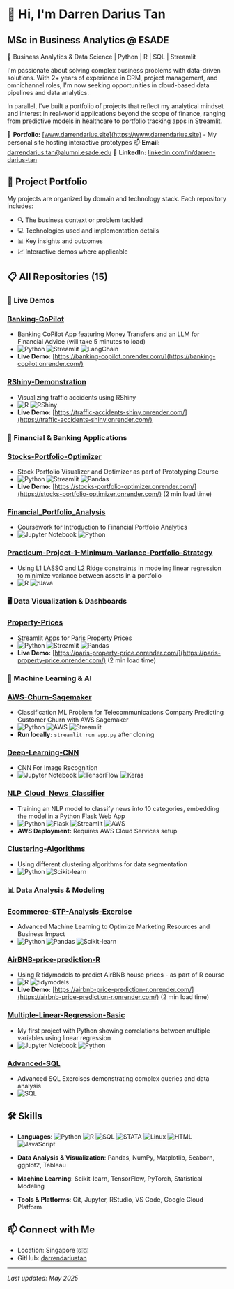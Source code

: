 # 👋 Hi, I'm Darren Darius Tan

## MSc in Business Analytics @ ESADE
📍 Business Analytics & Data Science | Python | R | SQL | Streamlit

I'm passionate about solving complex business problems with data-driven solutions. With 2+ years of experience in CRM, project management, and omnichannel roles, I'm now seeking opportunities in cloud-based data pipelines and data analytics.

In parallel, I've built a portfolio of projects that reflect my analytical mindset and interest in real-world applications beyond the scope of finance, ranging from predictive models in healthcare to portfolio tracking apps in Streamlit.

💼 **Portfolio:** [www.darrendarius.site](https://www.darrendarius.site) - My personal site hosting interactive prototypes
📫 **Email:** [darrendarius.tan@alumni.esade.edu](mailto:darrendarius.tan@alumni.esade.edu)
🔗 **LinkedIn:** [linkedin.com/in/darren-darius-tan](https://www.linkedin.com/in/darren-darius-tan)

## 🔨 Project Portfolio

My projects are organized by domain and technology stack. Each repository includes:

- 🔍 The business context or problem tackled
- 💻 Technologies used and implementation details
- 📊 Key insights and outcomes
- 📈 Interactive demos where applicable

## 📋 All Repositories (15)

### 🌟 Live Demos

### [Banking-CoPilot](https://github.com/darrendariustan/Banking-CoPilot)
- Banking CoPilot App featuring Money Transfers and an LLM for Financial Advice (will take 5 minutes to load)
- ![Python](https://img.shields.io/badge/-Python-3776AB?style=flat-square&logo=python&logoColor=white) ![Streamlit](https://img.shields.io/badge/-Streamlit-FF4B4B?style=flat-square&logo=streamlit&logoColor=white) ![LangChain](https://img.shields.io/badge/-LangChain-61DAFB?style=flat-square&logo=chainlink&logoColor=white)
- **Live Demo:** [https://banking-copilot.onrender.com/](https://banking-copilot.onrender.com/)

### [RShiny-Demonstration](https://github.com/darrendariustan/RShiny-Demonstration)
- Visualizing traffic accidents using RShiny
- ![R](https://img.shields.io/badge/-R-276DC3?style=flat-square&logo=r&logoColor=white) ![RShiny](https://img.shields.io/badge/-RShiny-75AADB?style=flat-square&logo=r&logoColor=white)
- **Live Demo:** [https://traffic-accidents-shiny.onrender.com/](https://traffic-accidents-shiny.onrender.com/)

### 💼 Financial & Banking Applications

### [Stocks-Portfolio-Optimizer](https://github.com/darrendariustan/Stocks-Portfolio-Optimizer)
- Stock Portfolio Visualizer and Optimizer as part of Prototyping Course
- ![Python](https://img.shields.io/badge/-Python-3776AB?style=flat-square&logo=python&logoColor=white) ![Streamlit](https://img.shields.io/badge/-Streamlit-FF4B4B?style=flat-square&logo=streamlit&logoColor=white) ![Pandas](https://img.shields.io/badge/-Pandas-150458?style=flat-square&logo=pandas&logoColor=white)
- **Live Demo:** [https://stocks-portfolio-optimizer.onrender.com/](https://stocks-portfolio-optimizer.onrender.com/) (2 min load time)

### [Financial_Portfolio_Analysis](https://github.com/darrendariustan/Financial_Portfolio_Analysis)
- Coursework for Introduction to Financial Portfolio Analytics
- ![Jupyter Notebook](https://img.shields.io/badge/-Jupyter-F37626?style=flat-square&logo=jupyter&logoColor=white) ![Python](https://img.shields.io/badge/-Python-3776AB?style=flat-square&logo=python&logoColor=white)

### [Practicum-Project-1-Minimum-Variance-Portfolio-Strategy](https://github.com/darrendariustan/Practicum-Project-1-Minimum-Variance-Portfolio-Strategy)
- Using L1 LASSO and L2 Ridge constraints in modeling linear regression to minimize variance between assets in a portfolio
- ![R](https://img.shields.io/badge/-R-276DC3?style=flat-square&logo=r&logoColor=white) ![rJava](https://img.shields.io/badge/-rJava-007396?style=flat-square&logo=java&logoColor=white)

### 🖥️ Data Visualization & Dashboards

### [Property-Prices](https://github.com/darrendariustan/Property-Prices)
- Streamlit Apps for Paris Property Prices
- ![Python](https://img.shields.io/badge/-Python-3776AB?style=flat-square&logo=python&logoColor=white) ![Streamlit](https://img.shields.io/badge/-Streamlit-FF4B4B?style=flat-square&logo=streamlit&logoColor=white) ![Pandas](https://img.shields.io/badge/-Pandas-150458?style=flat-square&logo=pandas&logoColor=white)
- **Live Demo:** [https://paris-property-price.onrender.com/](https://paris-property-price.onrender.com/) (2 min load time)

### 🧠 Machine Learning & AI

### [AWS-Churn-Sagemaker](https://github.com/darrendariustan/AWS-Churn-Sagemaker)
- Classification ML Problem for Telecommunications Company Predicting Customer Churn with AWS Sagemaker
- ![Python](https://img.shields.io/badge/-Python-3776AB?style=flat-square&logo=python&logoColor=white) ![AWS](https://img.shields.io/badge/-AWS-232F3E?style=flat-square&logo=amazon-aws&logoColor=white) ![Streamlit](https://img.shields.io/badge/-Streamlit-FF4B4B?style=flat-square&logo=streamlit&logoColor=white)
- **Run locally:** `streamlit run app.py` after cloning

### [Deep-Learning-CNN](https://github.com/darrendariustan/Deep-Learning-CNN)
- CNN For Image Recognition
- ![Jupyter Notebook](https://img.shields.io/badge/-Jupyter-F37626?style=flat-square&logo=jupyter&logoColor=white) ![TensorFlow](https://img.shields.io/badge/-TensorFlow-FF6F00?style=flat-square&logo=tensorflow&logoColor=white) ![Keras](https://img.shields.io/badge/-Keras-D00000?style=flat-square&logo=keras&logoColor=white)

### [NLP_Cloud_News_Classifier](https://github.com/darrendariustan/NLP_Cloud_News_Classifier)
- Training an NLP model to classify news into 10 categories, embedding the model in a Python Flask Web App
- ![Python](https://img.shields.io/badge/-Python-3776AB?style=flat-square&logo=python&logoColor=white) ![Flask](https://img.shields.io/badge/-Flask-000000?style=flat-square&logo=flask&logoColor=white) ![Streamlit](https://img.shields.io/badge/-Streamlit-FF4B4B?style=flat-square&logo=streamlit&logoColor=white) ![AWS](https://img.shields.io/badge/-AWS-232F3E?style=flat-square&logo=amazon-aws&logoColor=white)
- **AWS Deployment:** Requires AWS Cloud Services setup

### [Clustering-Algorithms](https://github.com/darrendariustan/Clustering-Algorithms)
- Using different clustering algorithms for data segmentation
- ![Python](https://img.shields.io/badge/-Python-3776AB?style=flat-square&logo=python&logoColor=white) ![Scikit-learn](https://img.shields.io/badge/-ScikitLearn-F7931E?style=flat-square&logo=scikit-learn&logoColor=white)

### 📊 Data Analysis & Modeling

### [Ecommerce-STP-Analysis-Exercise](https://github.com/darrendariustan/Ecommerce-STP-Analysis-Exercise)
- Advanced Machine Learning to Optimize Marketing Resources and Business Impact
- ![Python](https://img.shields.io/badge/-Python-3776AB?style=flat-square&logo=python&logoColor=white) ![Pandas](https://img.shields.io/badge/-Pandas-150458?style=flat-square&logo=pandas&logoColor=white) ![Scikit-learn](https://img.shields.io/badge/-ScikitLearn-F7931E?style=flat-square&logo=scikit-learn&logoColor=white)

### [AirBNB-price-prediction-R](https://github.com/darrendariustan/AirBNB-price-prediction-R)
- Using R tidymodels to predict AirBNB house prices - as part of R course
- ![R](https://img.shields.io/badge/-R-276DC3?style=flat-square&logo=r&logoColor=white) ![tidymodels](https://img.shields.io/badge/-tidymodels-75AADB?style=flat-square&logo=r&logoColor=white)
- **Live Demo:** [https://airbnb-price-prediction-r.onrender.com/](https://airbnb-price-prediction-r.onrender.com/) (2 min load time)

### [Multiple-Linear-Regression-Basic](https://github.com/darrendariustan/Multiple-Linear-Regression-Basic)
- My first project with Python showing correlations between multiple variables using linear regression
- ![Jupyter Notebook](https://img.shields.io/badge/-Jupyter-F37626?style=flat-square&logo=jupyter&logoColor=white) ![Python](https://img.shields.io/badge/-Python-3776AB?style=flat-square&logo=python&logoColor=white)

### [Advanced-SQL](https://github.com/darrendariustan/Advanced-SQL)
- Advanced SQL Exercises demonstrating complex queries and data analysis
- ![SQL](https://img.shields.io/badge/-SQL-4479A1?style=flat-square&logo=postgresql&logoColor=white)

## 🛠️ Skills

- **Languages**: ![Python](https://img.shields.io/badge/-Python-3776AB?style=flat-square&logo=python&logoColor=white) ![R](https://img.shields.io/badge/-R-276DC3?style=flat-square&logo=r&logoColor=white) ![SQL](https://img.shields.io/badge/-SQL-4479A1?style=flat-square&logo=postgresql&logoColor=white) ![STATA](https://img.shields.io/badge/-STATA-3776AB?style=flat-square&logoColor=white) ![Linux](https://img.shields.io/badge/-Linux-FCC624?style=flat-square&logo=linux&logoColor=black) ![HTML](https://img.shields.io/badge/-HTML-E34F26?style=flat-square&logo=html5&logoColor=white) ![JavaScript](https://img.shields.io/badge/-JavaScript-F7DF1E?style=flat-square&logo=javascript&logoColor=black)

- **Data Analysis & Visualization**: Pandas, NumPy, Matplotlib, Seaborn, ggplot2, Tableau

- **Machine Learning**: Scikit-learn, TensorFlow, PyTorch, Statistical Modeling

- **Tools & Platforms**: Git, Jupyter, RStudio, VS Code, Google Cloud Platform

## 📫 Connect with Me

- Location: Singapore 🇸🇬
- GitHub: [darrendariustan](https://github.com/darrendariustan)

---
*Last updated: May 2025*
